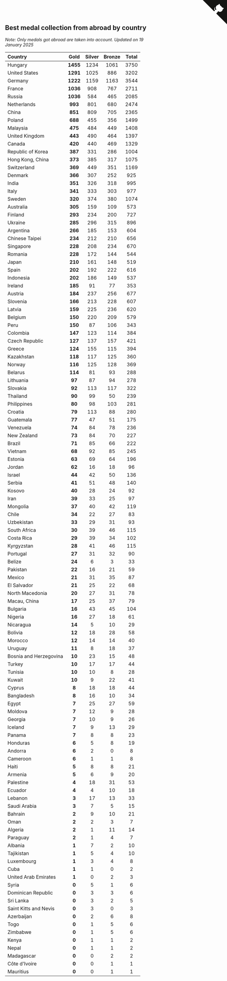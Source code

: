 ## Best medal collection from abroad by country

*Note: Only medals got abroad are taken into account.*
*Updated on 19 January 2025*

| Country | Gold | Silver | Bronze | Total |
| :--- | :--: | :--: | :--: | :--: |
| Hungary | **1455** | 1234 | 1061 | 3750 |
| United States | **1291** | 1025 | 886 | 3202 |
| Germany | **1222** | 1159 | 1163 | 3544 |
| France | **1036** | 908 | 767 | 2711 |
| Russia | **1036** | 584 | 465 | 2085 |
| Netherlands | **993** | 801 | 680 | 2474 |
| China | **851** | 809 | 705 | 2365 |
| Poland | **688** | 455 | 356 | 1499 |
| Malaysia | **475** | 484 | 449 | 1408 |
| United Kingdom | **443** | 490 | 464 | 1397 |
| Canada | **420** | 440 | 469 | 1329 |
| Republic of Korea | **387** | 331 | 286 | 1004 |
| Hong Kong, China | **373** | 385 | 317 | 1075 |
| Switzerland | **369** | 449 | 351 | 1169 |
| Denmark | **366** | 307 | 252 | 925 |
| India | **351** | 326 | 318 | 995 |
| Italy | **341** | 333 | 303 | 977 |
| Sweden | **320** | 374 | 380 | 1074 |
| Australia | **305** | 159 | 109 | 573 |
| Finland | **293** | 234 | 200 | 727 |
| Ukraine | **285** | 296 | 315 | 896 |
| Argentina | **266** | 185 | 153 | 604 |
| Chinese Taipei | **234** | 212 | 210 | 656 |
| Singapore | **228** | 208 | 234 | 670 |
| Romania | **228** | 172 | 144 | 544 |
| Japan | **210** | 161 | 148 | 519 |
| Spain | **202** | 192 | 222 | 616 |
| Indonesia | **202** | 186 | 149 | 537 |
| Ireland | **185** | 91 | 77 | 353 |
| Austria | **184** | 237 | 256 | 677 |
| Slovenia | **166** | 213 | 228 | 607 |
| Latvia | **159** | 225 | 236 | 620 |
| Belgium | **150** | 220 | 209 | 579 |
| Peru | **150** | 87 | 106 | 343 |
| Colombia | **147** | 123 | 114 | 384 |
| Czech Republic | **127** | 137 | 157 | 421 |
| Greece | **124** | 155 | 115 | 394 |
| Kazakhstan | **118** | 117 | 125 | 360 |
| Norway | **116** | 125 | 128 | 369 |
| Belarus | **114** | 81 | 93 | 288 |
| Lithuania | **97** | 87 | 94 | 278 |
| Slovakia | **92** | 113 | 117 | 322 |
| Thailand | **90** | 99 | 50 | 239 |
| Philippines | **80** | 98 | 103 | 281 |
| Croatia | **79** | 113 | 88 | 280 |
| Guatemala | **77** | 47 | 51 | 175 |
| Venezuela | **74** | 84 | 78 | 236 |
| New Zealand | **73** | 84 | 70 | 227 |
| Brazil | **71** | 85 | 66 | 222 |
| Vietnam | **68** | 92 | 85 | 245 |
| Estonia | **63** | 69 | 64 | 196 |
| Jordan | **62** | 16 | 18 | 96 |
| Israel | **44** | 42 | 50 | 136 |
| Serbia | **41** | 51 | 48 | 140 |
| Kosovo | **40** | 28 | 24 | 92 |
| Iran | **39** | 33 | 25 | 97 |
| Mongolia | **37** | 40 | 42 | 119 |
| Chile | **34** | 22 | 27 | 83 |
| Uzbekistan | **33** | 29 | 31 | 93 |
| South Africa | **30** | 39 | 46 | 115 |
| Costa Rica | **29** | 39 | 34 | 102 |
| Kyrgyzstan | **28** | 41 | 46 | 115 |
| Portugal | **27** | 31 | 32 | 90 |
| Belize | **24** | 6 | 3 | 33 |
| Pakistan | **22** | 16 | 21 | 59 |
| Mexico | **21** | 31 | 35 | 87 |
| El Salvador | **21** | 25 | 22 | 68 |
| North Macedonia | **20** | 27 | 31 | 78 |
| Macau, China | **17** | 25 | 37 | 79 |
| Bulgaria | **16** | 43 | 45 | 104 |
| Nigeria | **16** | 27 | 18 | 61 |
| Nicaragua | **14** | 5 | 10 | 29 |
| Bolivia | **12** | 18 | 28 | 58 |
| Morocco | **12** | 14 | 14 | 40 |
| Uruguay | **11** | 8 | 18 | 37 |
| Bosnia and Herzegovina | **10** | 23 | 15 | 48 |
| Turkey | **10** | 17 | 17 | 44 |
| Tunisia | **10** | 10 | 8 | 28 |
| Kuwait | **10** | 9 | 22 | 41 |
| Cyprus | **8** | 18 | 18 | 44 |
| Bangladesh | **8** | 16 | 10 | 34 |
| Egypt | **7** | 25 | 27 | 59 |
| Moldova | **7** | 12 | 9 | 28 |
| Georgia | **7** | 10 | 9 | 26 |
| Iceland | **7** | 9 | 13 | 29 |
| Panama | **7** | 8 | 8 | 23 |
| Honduras | **6** | 5 | 8 | 19 |
| Andorra | **6** | 2 | 0 | 8 |
| Cameroon | **6** | 1 | 1 | 8 |
| Haiti | **5** | 8 | 8 | 21 |
| Armenia | **5** | 6 | 9 | 20 |
| Palestine | **4** | 18 | 31 | 53 |
| Ecuador | **4** | 4 | 10 | 18 |
| Lebanon | **3** | 17 | 13 | 33 |
| Saudi Arabia | **3** | 7 | 5 | 15 |
| Bahrain | **2** | 9 | 10 | 21 |
| Oman | **2** | 2 | 3 | 7 |
| Algeria | **2** | 1 | 11 | 14 |
| Paraguay | **2** | 1 | 4 | 7 |
| Albania | **1** | 7 | 2 | 10 |
| Tajikistan | **1** | 5 | 4 | 10 |
| Luxembourg | **1** | 3 | 4 | 8 |
| Cuba | **1** | 1 | 0 | 2 |
| United Arab Emirates | **1** | 0 | 2 | 3 |
| Syria | **0** | 5 | 1 | 6 |
| Dominican Republic | **0** | 3 | 3 | 6 |
| Sri Lanka | **0** | 3 | 2 | 5 |
| Saint Kitts and Nevis | **0** | 3 | 0 | 3 |
| Azerbaijan | **0** | 2 | 6 | 8 |
| Togo | **0** | 1 | 5 | 6 |
| Zimbabwe | **0** | 1 | 5 | 6 |
| Kenya | **0** | 1 | 1 | 2 |
| Nepal | **0** | 1 | 1 | 2 |
| Madagascar | **0** | 0 | 2 | 2 |
| Côte d'Ivoire | **0** | 0 | 1 | 1 |
| Mauritius | **0** | 0 | 1 | 1 |


<a href="https://github.com/jonatanklosko/wca_statistics" class="github-corner" aria-label="View source on Github"><svg width="80" height="80" viewBox="0 0 250 250" style="fill:#151513; color:#fff; position: absolute; top: 0; border: 0; right: 0;" aria-hidden="true"><path d="M0,0 L115,115 L130,115 L142,142 L250,250 L250,0 Z"></path><path d="M128.3,109.0 C113.8,99.7 119.0,89.6 119.0,89.6 C122.0,82.7 120.5,78.6 120.5,78.6 C119.2,72.0 123.4,76.3 123.4,76.3 C127.3,80.9 125.5,87.3 125.5,87.3 C122.9,97.6 130.6,101.9 134.4,103.2" fill="currentColor" style="transform-origin: 130px 106px;" class="octo-arm"></path><path d="M115.0,115.0 C114.9,115.1 118.7,116.5 119.8,115.4 L133.7,101.6 C136.9,99.2 139.9,98.4 142.2,98.6 C133.8,88.0 127.5,74.4 143.8,58.0 C148.5,53.4 154.0,51.2 159.7,51.0 C160.3,49.4 163.2,43.6 171.4,40.1 C171.4,40.1 176.1,42.5 178.8,56.2 C183.1,58.6 187.2,61.8 190.9,65.4 C194.5,69.0 197.7,73.2 200.1,77.6 C213.8,80.2 216.3,84.9 216.3,84.9 C212.7,93.1 206.9,96.0 205.4,96.6 C205.1,102.4 203.0,107.8 198.3,112.5 C181.9,128.9 168.3,122.5 157.7,114.1 C157.9,116.9 156.7,120.9 152.7,124.9 L141.0,136.5 C139.8,137.7 141.6,141.9 141.8,141.8 Z" fill="currentColor" class="octo-body"></path></svg></a><style>.github-corner:hover .octo-arm{animation:octocat-wave 560ms ease-in-out}@keyframes octocat-wave{0%,100%{transform:rotate(0)}20%,60%{transform:rotate(-25deg)}40%,80%{transform:rotate(10deg)}}@media (max-width:500px){.github-corner:hover .octo-arm{animation:none}.github-corner .octo-arm{animation:octocat-wave 560ms ease-in-out}}</style>
